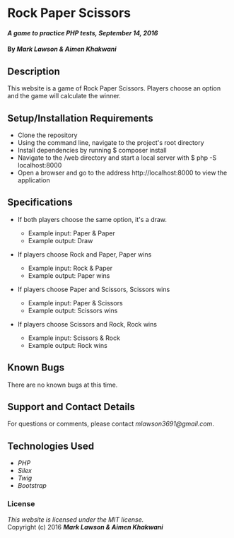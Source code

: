 # Rock Paper Scissors

#### _A game to practice PHP tests, September 14, 2016_

#### By _**Mark Lawson & Aimen Khakwani**_

## Description

This website is a game of Rock Paper Scissors. Players choose an option and the game will calculate the winner.

## Setup/Installation Requirements

* Clone the repository
* Using the command line, navigate to the project's root directory
* Install dependencies by running $ composer install
* Navigate to the /web directory and start a local server with $ php -S localhost:8000
* Open a browser and go to the address http://localhost:8000 to view the application

## Specifications

* If both players choose the same option, it's a draw.
    * Example input: Paper & Paper
    * Example output: Draw

* If players choose Rock and Paper, Paper wins
    * Example input: Rock & Paper
    * Example output: Paper wins

* If players choose Paper and Scissors, Scissors wins
    * Example input: Paper & Scissors
    * Example output: Scissors wins

* If players choose Scissors and Rock, Rock wins
    * Example input: Scissors & Rock
    * Example output: Rock wins


## Known Bugs

There are no known bugs at this time.

## Support and Contact Details

For questions or comments, please contact _mlawson3691@gmail.com_.

## Technologies Used

* _PHP_
* _Silex_
* _Twig_
* _Bootstrap_

### License

*This website is licensed under the MIT license.*  
Copyright (c) 2016 **_Mark Lawson & Aimen Khakwani_**
